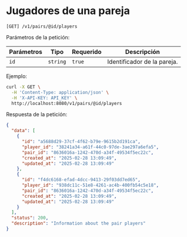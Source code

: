 # Jugadores de una pareja

```
[GET] /v1/pairs/@id/players
```

Parámetros de la petición:

| Parámetros | Tipo | Requerido | Descripción |
| ---------- | ---- | --------- | ----------- |
| `id` | `string` | `true` | Identificador de la pareja. |

Ejemplo:

```bash
curl -X GET \
  -H 'Content-Type: application/json' \
  -H 'X-API-KEY: API_KEY' \
  http://localhost:8080/v1/pairs/@id/players
```

Respuesta de la petición:

```json
{
  "data": [
    {
      "id": "a5688d29-37cf-4f62-b79e-9615b2d191ca",
      "player_id": "38241a34-a61f-44c0-97de-3ae297a6efa5",
      "pair_id": "8636016a-1242-470d-a34f-49534f5ec22c",
      "created_at": "2025-02-28 13:09:49",
      "updated_at": "2025-02-28 13:09:49"
    },
    {
      "id": "f4dc6168-efad-4dcc-9413-29f03dd7ed65",
      "player_id": "938dc11c-51e8-4261-ac4b-400fb54c5e18",
      "pair_id": "8636016a-1242-470d-a34f-49534f5ec22c",
      "created_at": "2025-02-28 13:09:49",
      "updated_at": "2025-02-28 13:09:49"
    }
  ],
  "status": 200,
  "description": "Information about the pair players"
}
```
